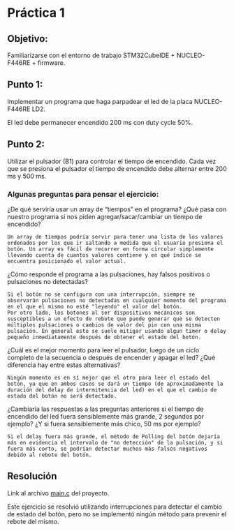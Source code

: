 # Práctica 1

## Objetivo:
Familiarizarse con el entorno de trabajo STM32CubeIDE + NUCLEO-F446RE + firmware. 

## Punto 1:
Implementar un programa que haga parpadear el led de la placa NUCLEO-F446RE LD2.

El led debe permanecer encendido 200 ms con duty cycle 50%.

## Punto 2:
Utilizar el pulsador (B1) para controlar el tiempo de encendido.  Cada vez que se presiona el pulsador el tiempo de encendido debe alternar entre 200 ms y 500 ms.

### Algunas preguntas para pensar el ejercicio:

¿De qué serviría usar un array de “tiempos” en el programa? ¿Qué pasa con nuestro programa si nos piden agregar/sacar/cambiar un tiempo de encendido? 

    Un array de tiempos podría servir para tener una lista de los valores ordenados por los que ir saltando a medida que el usuario presiona el botón. Un array es fácil de recorrer en forma circular simplemente llevando cuenta de cuantos valores contiene y en qué índice se encuentra posicionado el valor actual.

¿Cómo responde el programa a las pulsaciones, hay falsos positivos o pulsaciones no detectadas? 

    Si el botón no se configura con una interrupción, siempre se observarán pulsaciones no detectadas en cualquier momento del programa en el que el mismo no esté "leyendo" el valor del botón. 
    Por otro lado, los botones al ser dispositivos mecánicos son susceptibles a un efecto de rebote que puede generar que se detecten múltiples pulsaciones o cambios de valor del pin con una misma pulsación. En general esto se suele mitigar usando algun timer o delay pequeño inmediatamente después de obtener el estado del botón.

¿Cuál es el mejor momento para leer el pulsador, luego de un ciclo completo de la secuencia o después de encender y apagar el led? ¿Qué diferencia hay entre estas alternativas?

    Ningún momento es en sí mejor que el otro para leer el estado del botón, ya que en ambos casos se dará un tiempo (de aproximadamente la duración del delay de intermitencia del led) en el que el cambio de estado del botón no será detectado.

¿Cambiaría las respuestas a las preguntas anteriores si el tiempo de encendido del led fuera sensiblemente más grande, 2 segundos por ejemplo? ¿Y si fuera  sensiblemente más chico, 50 ms por ejemplo?

    Si el delay fuera más grande, el método de Polling del botón dejaría más en evidencia el intervalo de "no detección" de la pulsación, y si fuera más corto, se podrían detectar muchos más falsos negativos debido al rebote del botón.

## Resolución

Link al archivo [main.c](./Core/Src/main.c) del proyecto.

Este ejercicio se resolvió utilizando interrupciones para detectar el cambio de estado del botón, pero no se implementó ningún método para prevenir el rebote del mismo. 
